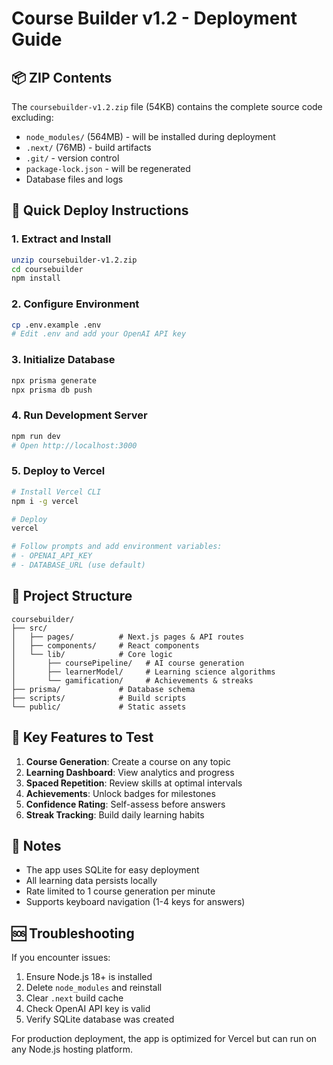 # Course Builder v1.2 - Deployment Guide

## 📦 ZIP Contents

The `coursebuilder-v1.2.zip` file (54KB) contains the complete source code excluding:
- `node_modules/` (564MB) - will be installed during deployment
- `.next/` (76MB) - build artifacts
- `.git/` - version control
- `package-lock.json` - will be regenerated
- Database files and logs

## 🚀 Quick Deploy Instructions

### 1. Extract and Install

```bash
unzip coursebuilder-v1.2.zip
cd coursebuilder
npm install
```

### 2. Configure Environment

```bash
cp .env.example .env
# Edit .env and add your OpenAI API key
```

### 3. Initialize Database

```bash
npx prisma generate
npx prisma db push
```

### 4. Run Development Server

```bash
npm run dev
# Open http://localhost:3000
```

### 5. Deploy to Vercel

```bash
# Install Vercel CLI
npm i -g vercel

# Deploy
vercel

# Follow prompts and add environment variables:
# - OPENAI_API_KEY
# - DATABASE_URL (use default)
```

## 📁 Project Structure

```
coursebuilder/
├── src/
│   ├── pages/          # Next.js pages & API routes
│   ├── components/     # React components
│   └── lib/            # Core logic
│       ├── coursePipeline/   # AI course generation
│       ├── learnerModel/     # Learning science algorithms
│       └── gamification/     # Achievements & streaks
├── prisma/             # Database schema
├── scripts/            # Build scripts
└── public/             # Static assets
```

## 🔧 Key Features to Test

1. **Course Generation**: Create a course on any topic
2. **Learning Dashboard**: View analytics and progress
3. **Spaced Repetition**: Review skills at optimal intervals
4. **Achievements**: Unlock badges for milestones
5. **Confidence Rating**: Self-assess before answers
6. **Streak Tracking**: Build daily learning habits

## 📝 Notes

- The app uses SQLite for easy deployment
- All learning data persists locally
- Rate limited to 1 course generation per minute
- Supports keyboard navigation (1-4 keys for answers)

## 🆘 Troubleshooting

If you encounter issues:

1. Ensure Node.js 18+ is installed
2. Delete `node_modules` and reinstall
3. Clear `.next` build cache
4. Check OpenAI API key is valid
5. Verify SQLite database was created

For production deployment, the app is optimized for Vercel but can run on any Node.js hosting platform.